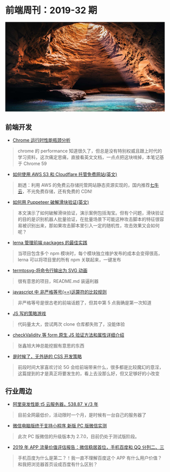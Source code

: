 # 前端周刊：2019-32 期

[![](../img/bing/20190818.png?imageMogr2/thumbnail/960x)](https://cn.bing.com/search?q=%E9%A9%AC%E6%A0%BC%E8%BE%BE%E4%BC%A6%E7%BE%A4%E5%B2%9B%E6%B4%9E%E7%A9%B4%E5%86%85%E9%83%A8)

## 前端开发

- [Chrome 运行时性能瓶颈分析](https://juejin.im/post/5cd15712e51d453a393af4c5)

> chrome 的 performance 知道很久了，但总是没有特别权威且跟上时代的学习资料，这次痛定思痛，直接看英文文档，一点点把这块啃掉，本笔记基于 Chrome 59

- [如何使用 AWS S3 和 Cloudflare 托管免费网站(英文)](https://medium.com/better-programming/how-to-host-your-personal-website-for-free-3101c4ab2e49)

> 剧透：利用 AWS 的免费云存储托管网站静态资源实现的，国内推荐[七牛云](https://portal.qiniu.com/signup?code=1hfwb75ib2jbm)，不光免费存储，还有免费的 CDN!

- [如何用 Puppeteer 破解滑块验证(英文)](http://www.ruanyifeng.com/blog/2019/08/weekly-issue-69.html)

> 本文演示了如何破解滑块验证，演示案例包括淘宝。但有个问题，滑块验证的目的是识别机器人批量验证，在批量场景下可能这种攻击脚本的特征很容易被识别出来，那如果攻击脚本里引入一定的随机性，攻击效果又会如何呢？

- [lerna 管理前端 packages 的最佳实践](https://juejin.im/post/5a989fb451882555731b88c2)

> 当项目包含多个 npm 模块时，每个模块独立维护发布的成本会变得很高，lerna 可以将项目里的所有 npm 关联起来，一键发布

- [termtosvg-将命令行输出为 SVG 动画](https://github.com/nbedos/termtosvg)

> 很有意思的项目，README.md 装逼利器

- [javascript 中 非严格等号(==)运算符的比较规则](https://blog.whyoop.com/2019/02/15/js-Equality-rule/)

> 非严格等号是很古老的前端话题了，但其中第 5 点我确是第一次知道

- [JS 写的策略游戏](https://github.com/sizeofcat/civitas)

> 代码量太大，尝试两次 clone 仓库都失败了，没能体验

- [checkValidity 等 form 原生 JS 验证方法和属性详细介绍](https://www.zhangxinxu.com/wordpress/2019/08/js-checkvalidity-setcustomvalidity/)

> 张鑫旭大神总能挖掘有意思的东西

- [是时候了，无外链的 CSS 开发策略](https://www.zhangxinxu.com/wordpress/2019/08/css-no-external-link/)

> 前段时间大家喜欢讨论 5G 会给前端带来什么，很多都是比较魔幻的意淫，这篇提到的才是真正将要发生的，看上去没那么好，但又足够好的小改变

## 行业周边

- [阿里突发性能 t5 云服务器，538.87 ￥/3 年](https://www.aliyun.com/acts/limit-buy?spm=5176.11533457.1089570.4.15da77e3vH7SUR&userCode=y31qmczl)

> 目前全网最低价，活动限时一个月，是时候有一台自己的服务器了

- [微信电脑版终于支持小程序 新版 PC 版微信实测](https://www.cnbeta.com/articles/tech/878673.htm)

> 此次 PC 版微信的升级版本为 2.7.0，目前仍处于测试版阶段。

- [2019 年 APP 流量价值评估报告：微信稳居首位，手机百度和 QQ 分列二、三](https://www.pingwest.com/w/193026)

> 手机百度为什么是第二？！我一直不理解百度这个 APP 有什么用户价值？和我把浏览器首页设成百度有什么区别？

